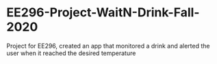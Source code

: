 # EE296-Project-WaitN-Drink-Fall-2020
Project for EE296, created an app that monitored a drink and alerted the user when it reached the desired temperature
